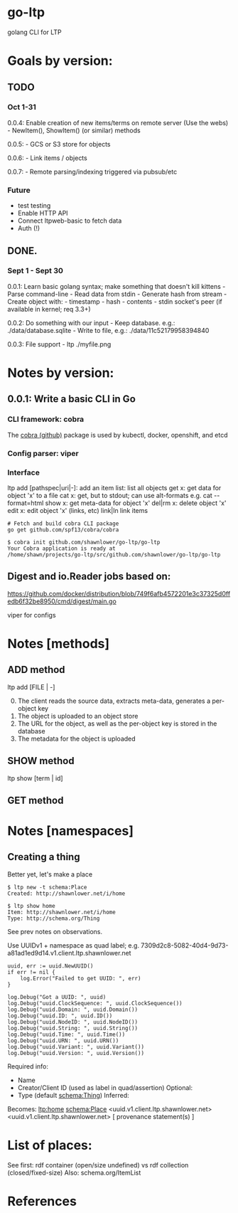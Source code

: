 # go-ltp
golang CLI for LTP

# Goals by version:

## TODO

### Oct 1-31

0.0.4: Enable creation of new items/terms on remote server (Use the webs)
    - NewItem(), ShowItem() (or similar) methods

0.0.5:
    - GCS or S3 store for objects

0.0.6:
    - Link items / objects

0.0.7:
    - Remote parsing/indexing triggered via pubsub/etc

### Future

- test testing
- Enable HTTP API
- Connect ltpweb-basic to fetch data
- Auth (!)

## DONE.

### Sept 1 - Sept 30
0.0.1: Learn basic golang syntax; make something that doesn't kill kittens
    - Parse command-line
    - Read data from stdin
    - Generate hash from stream
    - Create object with:
        - timestamp
        - hash
        - contents
        - stdin socket's peer (if available in kernel; req 3.3+)

0.0.2: Do something with our input
    - Keep database. e.g.: ./data/database.sqlite
    - Write to file, e.g.: ./data/11c52179958394840

0.0.3: File support
    - ltp ./myfile.png

# Notes by version:

## 0.0.1: Write a basic CLI in Go

### CLI framework: cobra
The [cobra (github)] package is used by kubectl, docker, openshift, and etcd


### Config parser: viper

### Interface

ltp
    add [pathspec|uri|-]: add an item
    list:                 list all objects
    get x:                get data for object 'x' to a file
    cat x:                get, but to stdout; can use alt-formats
                          e.g. cat --format=html
    show x:               get meta-data for object 'x'
    del|rm x:             delete object 'x'
    edit x:               edit object 'x' (links, etc)
    link|ln               link items

```
# Fetch and build cobra CLI package
go get github.com/spf13/cobra/cobra
```

```
$ cobra init github.com/shawnlower/go-ltp/go-ltp
Your Cobra application is ready at
/home/shawn/projects/go-ltp/src/github.com/shawnlower/go-ltp/go-ltp
```

## Digest and io.Reader jobs based on:
https://github.com/docker/distribution/blob/749f6afb4572201e3c37325d0ffedb6f32be8950/cmd/digest/main.go

viper for configs

# Notes [methods]

## ADD method
ltp add [FILE | -]

0. The client reads the source data, extracts meta-data, generates a per-object key
0. The object is uploaded to an object store
0. The URL for the object, as well as the per-object key is stored in the database
0. The metadata for the object is uploaded

## SHOW method
ltp show [term | id]

## GET method

# Notes [namespaces]

## Creating a thing

Better yet, let's make a place
```
$ ltp new -t schema:Place
Created: http://shawnlower.net/i/home

$ ltp show home
Item: http://shawnlower.net/i/home
Type: http://schema.org/Thing
```

See prev notes on observations.

Use UUIDv1 + namespace as quad label; e.g.
7309d2c8-5082-40d4-9d73-a81ad1ed9d14.v1.client.ltp.shawnlower.net

```
uuid, err := uuid.NewUUID()
if err != nil {
	log.Error("Failed to get UUID: ", err)
}

log.Debug("Got a UUID: ", uuid)
log.Debug("uuid.ClockSequence: ", uuid.ClockSequence())
log.Debug("uuid.Domain: ", uuid.Domain())
log.Debug("uuid.ID: ", uuid.ID())
log.Debug("uuid.NodeID: ", uuid.NodeID())
log.Debug("uuid.String: ", uuid.String())
log.Debug("uuid.Time: ", uuid.Time())
log.Debug("uuid.URN: ", uuid.URN())
log.Debug("uuid.Variant: ", uuid.Variant())
log.Debug("uuid.Version: ", uuid.Version())
```

Required info:
- Name
- Creator/Client ID (used as label in quad/assertion)
Optional:
- Type (default <schema:Thing>)
Inferred:

Becomes:
<ltp:home> <a> <schema:Place> <uuid.v1.client.ltp.shawnlower.net>
<uuid.v1.client.ltp.shawnlower.net> [ provenance statement(s) ]

# List of places:
See first: rdf container (open/size undefined) vs rdf collection (closed/fixed-size)
Also: schema.org/ItemList

# References
[cobra (github)]: https://github.com/spf13/cobra 
